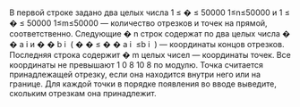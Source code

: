 В первой строке задано два целых числа 
1
≤
�
≤
50000
1≤n≤50000 и 
1
≤
�
≤
50000
1≤m≤50000 — количество отрезков и точек на прямой, соответственно. Следующие 
�
n строк содержат по два целых числа 
�
�
a 
i
​
  и 
�
�
b 
i
​
  (
�
�
≤
�
�
a 
i
​
 ≤b 
i
​
 ) — координаты концов отрезков. Последняя строка содержит 
�
m целых чисел — координаты точек. Все координаты не превышают 
1
0
8
10 
8
  по модулю. Точка считается принадлежащей отрезку, если она находится внутри него или на границе. Для каждой точки в порядке появления во вводе выведите, скольким отрезкам она принадлежит.

